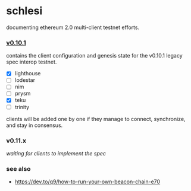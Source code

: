 # schlesi
documenting ethereum 2.0 multi-client testnet efforts.

### [v0.10.1](./v0-10-1/)

contains the client configuration and genesis state for the v0.10.1 legacy spec interop testnet.

- [x] lighthouse
- [ ] lodestar
- [ ] nim
- [ ] prysm
- [x] teku
- [ ] trinity

clients will be added one by one if they manage to connect, synchronize, and stay in consensus.

### v0.11.x

_waiting for clients to implement the spec_

### see also

- https://dev.to/q9/how-to-run-your-own-beacon-chain-e70
